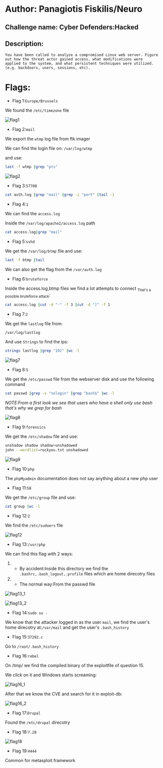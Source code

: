 # Author: Panagiotis Fiskilis/Neuro

## Challenge name: Cyber Defenders:Hacked ##

## Description: ##

```
You have been called to analyze a compromised Linux web server. Figure out how the threat actor gained access, what modifications were applied to the system, and what persistent techniques were utilized. (e.g. backdoors, users, sessions, etc).
```

# Flags:

- Flag 1:```Europe/Brussels```

We found the <code>/etc/timezone</code> file

![flag1](./Images/flag1.png)

- Flag 2:```mail```

We export the <code>wtmp</code> log file from ftk imager

We can find the login file on: <code>/var/log/wtmp</code>

and use:

```bash
last -f wtmp |grep "pts"
```

![flag2](./Images/flag2.png)

- Flag 3:```57708```

```bash
cat auth.log |grep "mail" |grep -i "port" |tail -1
```

- Flag 4:```1```

We can find the <code>access.log</code>

Inside the <code>/var/log/apache2/access.log</code> path

```bash
cat access.log|grep "mail"
```

- Flag 5:```sshd```

We get the <code>/var/log/btmp</code> file and use:

```bash
last -f btmp |tail
```

We can also get the flag from the <code>/var/auth.log</code>

- Flag 6:```bruteforce```

Inside the access.log,btmp files we find a lot attempts to connect <sub>That's a possible bruteforce attack</sub>:

```bash
cat access.log |cut -d "-" -f 3 |cut -d "]" -f 1
```

- Flag 7:```2```

We get the <code>lastlog</code> file from:

<code>/var/log/lastlog</code>

And use <code>Strings</code> to find the ips:

```bash
strings lastlog |grep "192" |wc -l
```

![flag7](./Images/flag7.png)

- Flag 8:```5```

We get the <code>/etc/passwd</code> file from the webserver disk and use the following command

```bash
cat passwd |grep -v "nologin" |grep "bash$" |wc -l
```

*NOTE:From a first look we see that users who have a shell only use bash that's why we grep for bash*

![flag8](./Images/flag8.png)

- Flag 9:```forensics```

We get the <code>/etc/shadow</code> file and use:

```bash
unshadow shadow shadow>unshadowed
john --wordlist=rockyou.txt unshadowed
```

![flag9](./Images/flag9.png)

- Flag 10:```php```

The <code>phpMyadmin</code> documentation does not say anything about a new php user

- Flag 11:```58```

We get the <code>/etc/group</code> file and use:

```bash
cat group |wc -l
```

- Flag 12:```2```

We find the <code>/etc/sudoers</code> file

![flag12](./Images/flag12.png)

- Flag 13:```/usr/php```

We can find this flag with 2 ways:

1. - By accident:Inside this directory we find the <code>.bashrc,.bash_logout,.profile</code> files which are home direcotry files

2. - The normal way:From the passwd file

![flag13_1](./Images/flag13_1.png)

![flag13_2](./Images/flag13_2.png)

- Flag 14:```sudo su -```

We know that the attacker logged in as the user <code>mail</code>, we find the user's home direcotry at:<code>/var/mail</code> and get the user's <code>.bash_history</code>

- Flag 15:```37292.c```

Go to <code>/root/.bash_history</code>

- Flag 16:```rebel```

On /tmp/ we find the compiled binary of the exploitfile of question 15.

We *click* on it and Windows starts screaming:

![flag16_1](./Images/flag16_1.png)

After that we know the CVE and search for it in exploit-db:

![flag16_2](./Images/flag16_2.png)

- Flag 17:```Drupal```

Found the <code>/etc/drupal</code> direcotry

- Flag 18:```7.28```

![flag18](./Images/flag18.png)

- Flag 19:```4444```

Common for metasploit framework


